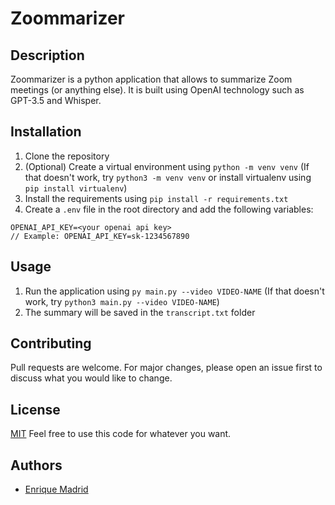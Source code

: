# Zoommarizer

## Description
Zoommarizer is a python application that allows to summarize Zoom meetings (or anything else). It is built using OpenAI technology such as GPT-3.5 and Whisper.

## Installation
1. Clone the repository
2. (Optional) Create a virtual environment using `python -m venv venv` (If that doesn't work, try `python3 -m venv venv` or install virtualenv using `pip install virtualenv`)
3. Install the requirements using `pip install -r requirements.txt`
4. Create a `.env` file in the root directory and add the following variables:
```
OPENAI_API_KEY=<your openai api key>
// Example: OPENAI_API_KEY=sk-1234567890
```

## Usage
1. Run the application using `py main.py --video VIDEO-NAME` (If that doesn't work, try `python3 main.py --video VIDEO-NAME`)
2. The summary will be saved in the `transcript.txt` folder

## Contributing
Pull requests are welcome. For major changes, please open an issue first to discuss what you would like to change.

## License
[MIT](https://choosealicense.com/licenses/mit/) Feel free to use this code for whatever you want.

## Authors
- [Enrique Madrid]('https://github.com/nervesscat')


